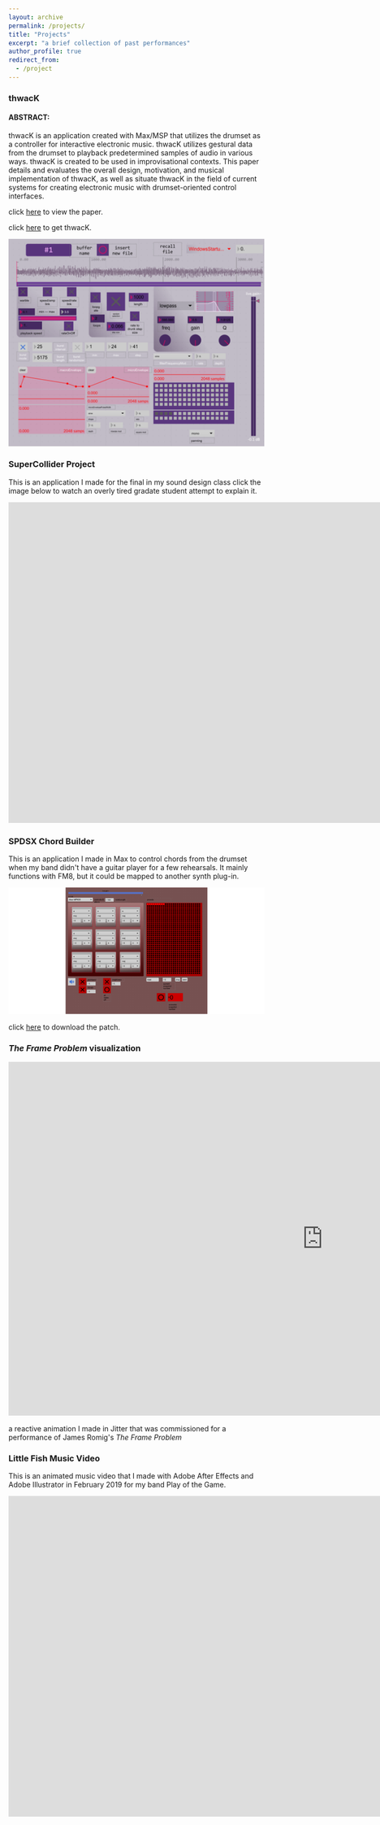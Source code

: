 ```yaml
---
layout: archive
permalink: /projects/
title: "Projects"
excerpt: "a brief collection of past performances"
author_profile: true
redirect_from:
  - /project
---
```

### thwacK

#### ABSTRACT:
thwacK is an application created with Max/MSP that utilizes the drumset as a controller
for interactive electronic music. thwacK utilizes gestural data from the drumset to playback
predetermined samples of audio in various ways. thwacK is created to be used in improvisational
contexts. This paper details and evaluates the overall design, motivation, and musical
implementation of thwacK, as well as situate thwacK in the field of current systems for creating
electronic music with drumset-oriented control interfaces.

 <p>click <a href="https://drive.google.com/file/d/1QcuCru6chZE39PMPIwg584B9R1MqQKsw/view?usp=sharing" target="_blank" rel="noopener noreferrer">here</a> to view the paper.</p> 

 <p>click <a href="https://github.com/thejrummer/thwacK" target="_blank" rel="noopener noreferrer">here</a> to get thwacK.</p> 

![thwack Paper](/images/thwacKGUI.png)

### SuperCollider Project

This is an application I made for the final in my sound design class click the image below to watch an overly tired gradate student attempt to explain it.

<iframe width="1730" height="631" src="https://www.youtube.com/embed/lOi8PRqyTMY" frameborder="0" allow="accelerometer; autoplay; clipboard-write; encrypted-media; gyroscope; picture-in-picture" allowfullscreen></iframe>

### SPDSX Chord Builder

This is an application I made in Max to control chords from the drumset when my band didn't have a guitar player for a few rehearsals. It mainly functions with FM8, but it could be mapped to another synth plug-in. 

![spdsx image](/images/spdSXChord.png)

 <p>click <a href="https://github.com/thejrummer/SPDSX-Chord-Builder" target="_blank" rel="noopener noreferrer">here</a> to download the patch.</p> 

### *The Frame Problem* visualization

<iframe width="1237" height="696" src="https://www.youtube.com/embed/IjbH4vKV9T4" frameborder="0" allow="accelerometer; autoplay; clipboard-write; encrypted-media; gyroscope; picture-in-picture" allowfullscreen></iframe>

a reactive animation I made in Jitter that was commissioned for a performance of James Romig's *The Frame Problem*

### Little Fish Music Video

This is an animated music video that I made with Adobe After Effects and Adobe Illustrator in February 2019 for my band Play of the Game. 

<iframe width="1730" height="631" src="https://www.youtube.com/embed/FR_n7_dB_QA" frameborder="0" allow="accelerometer; autoplay; clipboard-write; encrypted-media; gyroscope; picture-in-picture" allowfullscreen></iframe>

